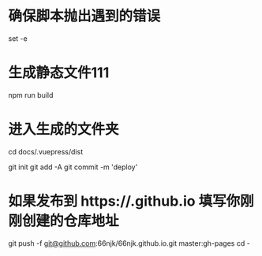 # 确保脚本抛出遇到的错误

set -e

# 生成静态文件111

npm run build

# 进入生成的文件夹

cd docs/.vuepress/dist

git init
git add -A
git commit -m 'deploy'

# 如果发布到 https://<USERNAME>.github.io 填写你刚刚创建的仓库地址

git push -f git@github.com:66njk/66njk.github.io.git master:gh-pages
cd -
